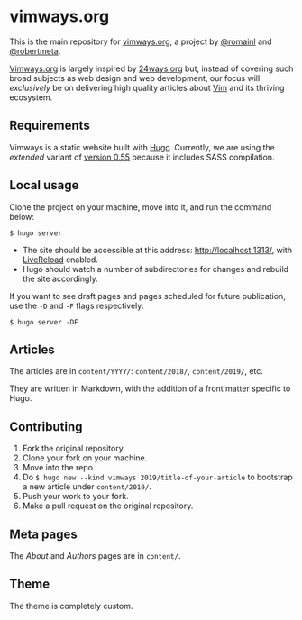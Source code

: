 # vimways.org

This is the main repository for [vimways.org](https://vimways.org), a project by [@romainl](https://github.com/romainl) and [@robertmeta](https://github.com/robertmeta).

[Vimways.org](https://vimways.org) is largely inspired by [24ways.org](https://24ways.org/) but, instead of covering such broad subjects as web design and web development, our focus will *exclusively* be on delivering high quality articles about [Vim](https://www.vim.org/) and its thriving ecosystem.

## Requirements

Vimways is a static website built with [Hugo](). Currently, we are using the *extended* variant of [version 0.55](https://github.com/gohugoio/hugo/releases/tag/v0.55) because it includes SASS compilation.

## Local usage

Clone the project on your machine, move into it, and run the command below:

    $ hugo server

* The site should be accessible at this address: [http://localhost:1313/](http://localhost:1313), with [LiveReload](https://chrome.google.com/webstore/detail/livereload/jnihajbhpnppcggbcgedagnkighmdlei?hl=fr) enabled.
* Hugo should watch a number of subdirectories for changes and rebuild the site accordingly.

If you want to see draft pages and pages scheduled for future publication, use the `-D` and `-F` flags respectively:

    $ hugo server -DF

## Articles

The articles are in `content/YYYY/`: `content/2018/`, `content/2019/`, etc.

They are written in Markdown, with the addition of a front matter specific to Hugo.

## Contributing

1. Fork the original repository.
2. Clone your fork on your machine.
3. Move into the repo.
4. Do `$ hugo new --kind vimways 2019/title-of-your-article` to bootstrap a new article under `content/2019/`.
5. Push your work to your fork.
6. Make a pull request on the original repository.

## Meta pages

The *About* and *Authors* pages are in `content/`.

## Theme

The theme is completely custom.


[//]: # ( Vim: set spell spelllang=en: )
